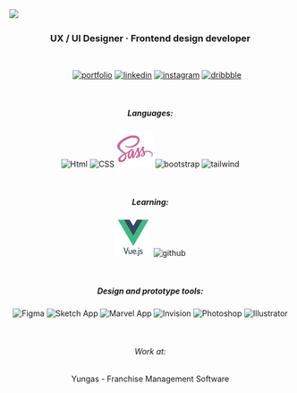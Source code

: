 <img src="https://eduardopavani.com/github/headerreadm.png">
<h3 align="center">UX / UI Designer · Frontend design developer</h3>
<br>



<ul align="center">  

[![portfolio](https://img.shields.io/badge/my_portfolio-a78f60?style=for-the-badge&logo=ko-fi&logoColor=white)](https://eduardopavani.com/)
[![linkedin](https://img.shields.io/badge/linkedin-8b8f95?style=for-the-badge&logo=linkedin&logoColor=white)](https://www.linkedin.com/in/eduardopavani/)
[![instagram](https://img.shields.io/badge/instagram-8b8f95?style=for-the-badge&logo=instagram&logoColor=white)](https://instagram.com/eduardopavani.design)
[![dribbble](https://img.shields.io/badge/dribbble-8b8f95?style=for-the-badge&logo=dribbble&logoColor=white)](https://dribbble.com/dudupavani)

  </ul>
  
<br>

<h5 align="center">Languages:</h5>
<p align="center">
  
<img src="https://eduardopavani.com/github/html.png" alt="Html" title="Html"/>
<img src="https://eduardopavani.com/github/css.png" alt="CSS" title="CSS"/>
<img src="https://raw.githubusercontent.com/devicons/devicon/master/icons/sass/sass-original.svg" alt="sass" title="sass" width="65" height="65"/>
<img src="https://www.vectorlogo.zone/logos/getbootstrap/getbootstrap-icon.svg" alt="bootstrap" title="bootstrap" width="58" height="58"/>
<img src="https://www.vectorlogo.zone/logos/tailwindcss/tailwindcss-icon.svg" alt="tailwind" title="tailwind" width="68" height="68"/>

</p>
  
<br>

<h5 align="center">Learning:</h5>
<p align="center">
  
<img src="https://raw.githubusercontent.com/devicons/devicon/master/icons/vuejs/vuejs-original-wordmark.svg" alt="vuejs" width="65" height="65"/>
<img src="https://eduardopavani.com/github/github.png" alt="github" title="github"/>
</p>
  
<br>

<h5 align="center">Design and prototype tools:</h5>
<p align="center">

<img src="https://www.vectorlogo.zone/logos/figma/figma-icon.svg" alt="Figma" title="Figma" width="64" height="64"/>
<img src="https://www.vectorlogo.zone/logos/sketchapp/sketchapp-icon.svg" alt="Sketch App" title="Sketch App" width="64" height="64"/>
<img src="https://eduardopavani.com/github/marve.jpg" alt="Marvel App" title="Marvel App"/>
<img src="https://www.vectorlogo.zone/logos/invisionapp/invisionapp-icon.svg" alt="Invision" title="Invision" width="61" height="61"/>
<img src="https://eduardopavani.com/github/photosho.png" alt="Photoshop" title="Photoshop"/>
<img src="https://eduardopavani.com/github/illustrato.png" alt="Illustrator" title="Illustrator"/>
</p>

 <br>
 
 <h6 align="center">Work at:</h6>
<p align="center">Yungas - Franchise Management Software</p>

